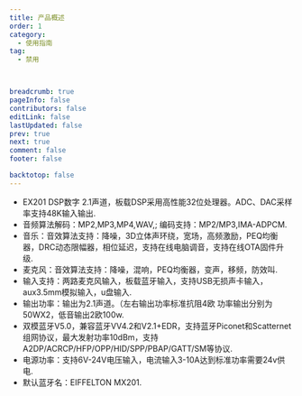 ```yaml
---
title: 产品概述
order: 1
category:
  - 使用指南
tag:
  - 禁用



breadcrumb: true
pageInfo: false
contributors: false
editLink: false
lastUpdated: false
prev: true
next: true
comment: false
footer: false

backtotop: false
---
```



<!-- more -->
- EX201 DSP数字 2.1声道，板载DSP采用高性能32位处理器。ADC、DAC采样率支持48K输入输出.
- 音频算法解码：MP2,MP3,MP4,WAV,; 编码支持：MP2/MP3,IMA-ADPCM.
- 音乐：音效算法支持：降噪，3D立体声环绕，宽场，高频激励，PEQ均衡器，DRC动态限幅器，相位延迟，支持在线电脑调音，支持在线OTA固件升级.
- 麦克风：音效算法支持：降噪，混响，PEQ均衡器，变声，移频，防效叫.
- 输入支持：两路麦克风输入，板载蓝牙输入，支持USB无损声卡输入，aux3.5mm模拟输入，u盘输入.
- 输出功率：输出为2.1声道。（左右输出功率标准抗阻4欧 功率输出分别为50WX2，低音输出2欧100w.
- 双模蓝牙V5.0，兼容蓝牙VV4.2和V2.1+EDR，支持蓝牙Piconet和Scatternet组网协议，最大发射功率10dBm，支持A2DP/ACRCP/HFP/OPP/HID/SPP/PBAP/GATT/SM等协议.
- 电源功率：支持6V-24V电压输入，电流输入3-10A达到标准功率需要24v供电.
- 默认蓝牙名：EIFFELTON MX201.